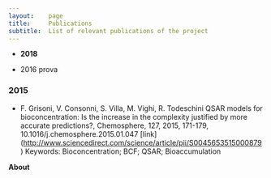```yaml
---
layout:    page
title:     Publications
subtitle:  List of relevant publications of the project
---
```



* **2018**


* 2016
prova

### 2015



* F. Grisoni, V. Consonni, S. Villa, M. Vighi, R. Todeschini
QSAR models for bioconcentration: Is the increase in the complexity justified by more accurate predictions?,
Chemosphere, 127, 2015, 171-179, 10.1016/j.chemosphere.2015.01.047
[link] (http://www.sciencedirect.com/science/article/pii/S0045653515000879)
Keywords: Bioconcentration; BCF; QSAR; Bioaccumulation

**About**









